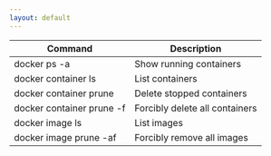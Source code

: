```yaml
---
layout: default
---
```

|Command|Description|
| --- | --- |
|docker ps -a|Show running containers|
|docker container ls|List containers|
|docker container prune|Delete stopped containers|
|docker container prune -f|Forcibly delete all containers|
|docker image ls|List images|
|docker image prune -af|Forcibly remove all images|
